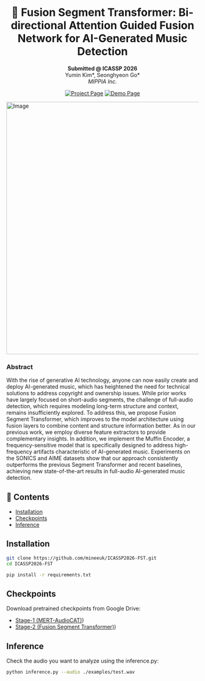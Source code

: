 <div align="center">

# 🎵 Fusion Segment Transformer: Bi-directional Attention Guided Fusion Network for AI-Generated Music Detection

**Submitted @ ICASSP 2026**  
Yumin Kim*, Seonghyeon Go*  
*MIPPIA Inc.*

[![Project Page](https://img.shields.io/badge/Project-Page-blue)](https://mippia.com/)
[![Demo Page](https://img.shields.io/badge/Demo-Page-red)]([https://mippia.com/](https://huggingface.co/spaces/mippia/AI-Music-Detection-FST))

</div>


<img width="2252" height="660" alt="Image" src="https://github.com/user-attachments/assets/275e2422-d9dd-4940-a102-b56e35e7900d" />


### Abstract
With the rise of generative AI technology, anyone can now easily create and deploy AI-generated music, which has heightened the need for technical solutions to address copyright and ownership issues. While prior works have largely focused on short-audio segments, the challenge of full-audio detection, which requires modeling long-term structure and context, remains insufficiently explored. To address this, we propose Fusion Segment Transformer, which improves to the model architecture using fusion layers to combine content and structure information better. As in our previous work, we employ diverse feature extractors to provide complementary insights. In addition, we implement the Muffin Encoder, a frequency-sensitive model that is specifically designed to address high-frequency artifacts characteristic of AI-generated music. Experiments on the SONICS and AIME datasets show that our approach consistently outperforms the previous Segment Transformer and recent baselines, achieving new state-of-the-art results in full-audio AI-generated music detection.


## 📖 Contents
- [Installation](#installation)
- [Checkpoints](#checkpoints)
- [Inference](#inference)


## Installation
```bash
git clone https://github.com/mineeuk/ICASSP2026-FST.git
cd ICASSP2026-FST

pip install -r requirements.txt
```

## Checkpoints

Download pretrained checkpoints from Google Drive:

- [Stage-1 (MERT-AudioCAT)](https://drive.google.com/file/d/1frT4Mn0l6rso407Sy3eWCKbZmgwuVceN/view?usp=sharing))  
- [Stage-2 (Fusion Segment Transformer)](https://drive.google.com/file/d/1E_xPsosYWI4UjKT8XQCbZW4ILvsWnmda/view?usp=sharing))  


## Inference

Check the audio you want to analyze using the inference.py:

```bash
python inference.py --audio ./examples/test.wav
```
